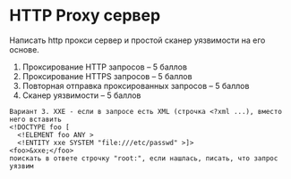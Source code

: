 # HTTP Proxy сервер

Написать http прокси сервер и простой сканер уязвимости на его основе.

1. Проксирование HTTP запросов – 5 баллов
2. Проксирование HTTPS запросов – 5 баллов
3. Повторная отправка проксированных запросов – 5 баллов
4. Сканер уязвимости – 5 баллов
```
Вариант 3. XXE - если в запросе есть XML (строчка <?xml ...), вместо него вставить 
<!DOCTYPE foo [
  <!ELEMENT foo ANY >
  <!ENTITY xxe SYSTEM "file:///etc/passwd" >]>
<foo>&xxe;</foo>
поискать в ответе строчку "root:", если нашлась, писать, что запрос уязвим
```
